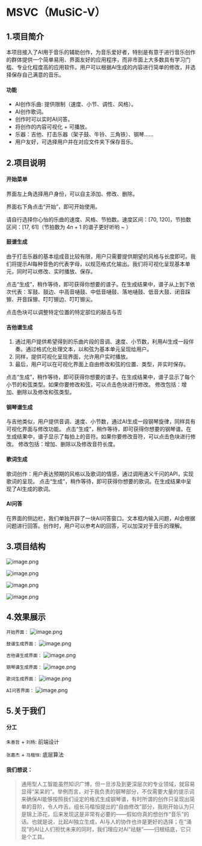 # MSVC（MuSiC-V）

## 1.项目简介

本项目接入了AI用于音乐的辅助创作，为音乐爱好者，特别是有意于进行音乐创作的群体提供一个简单易用、界面友好的应用程序，而非市面上大多数具有学习门槛、专业化程度高的应用软件。用户可以根据AI生成的内容进行简单的修改，并选择保存自己满意的音乐。

#### 功能

* AI创作乐曲: 提供限制（速度、小节、调性、风格）。
* AI创作歌词。
* 创作时可以实时AI问答。
* 将创作的内容可视化 + 可播放。
* 乐器：吉他、打击乐器（架子鼓、牛铃、三角铁）、钢琴……
* 用户友好，可选择用户并在对应文件夹下保存音乐。

## 2.项目说明

#### 开始菜单

  界面左上角选择用户身份，可以自主添加、修改、删除。

  界面右下角点击“开始”，即可开始使用。

  请自行选择你心怡的乐曲的速度、风格、节拍数。速度区间：[70, 120]，节拍数区间：[17, 61]（节拍数为 $4n+1$ 的谱子更好听哟 ~ ）

#### 鼓谱生成

  由于打击乐器的基本组成音比较有限，用户只需要提供期望的风格与长度即可。我们将提示AI每种音色的代表字母，以规范格式化输出。我们将可视化呈现基本单元，同时可以修改、实时播放、保存。

  点击“生成”，稍作等待，即可获得你想要的谱子。在生成结果中，谱子从上到下依次代表：军鼓、鼓边、中高音嗵鼓、中低音嗵鼓、落地嗵鼓、低音大鼓、闭音踩镲、开音踩镲、叮叮镲边、叮叮镲尖。

  点击色块可以调整特定位置的特定部位的敲击与否

#### 吉他谱生成
  1. 通过用户提供希望得到的乐曲片段的音调、速度、小节数，利用AI生成一段伴奏。通过格式化处理文本，以和弦为基本单元呈现给用户。
  2. 同样，提供可视化呈现界面，允许用户实时播放。
  3. 最后，用户可以在可视化界面上自由修改和弦的位置、类型，并实时保存。

  点击“生成”，稍作等待，即可获得你想要的谱子。在生成结果中，谱子显示了每个小节的和弦类型。如果你要修改和弦，可以点击色块进行修改。
  修改包括：增加、删除以及修改和弦类型。

#### 钢琴谱生成
  与吉他类似，用户提供音调、速度、小节数，通过AI生成一段钢琴旋律，同样具有可视化界面与修改功能。
  点击“生成”，稍作等待，即可获得你想要的钢琴谱。在生成结果中，谱子显示了每拍上的音符。如果你要修改音符，可以点击色块进行修改。
  修改包括：增加、删除以及修改音符长度。

#### 歌词生成
  歌词创作：用户表达预期的风格以及歌词的情感，通过调用通义千问的API，实现歌词的呈现。
  点击“生成”，稍作等待，即可获得你想要的歌词。在生成结果中呈现了AI生成的歌词。

#### AI问答
  在界面的侧边栏，我们单独开辟了一块AI问答窗口。文本框内输入问题，AI会根据问题进行回答。创作时，用户可以参考AI的回答，可以加深对于音乐的理解。

## 3.项目结构

![image.png](./src/display/image/1-1.png)

![image.png](./src/display/image/1-2.png)

![image.png](./src/display/image/1-3.png)

![image.png](./src/display/image/1-4.png)

## 4.效果展示

```开始界面：```
<initpage>![image.png](./src/display/image/menu.png)

```鼓谱生成界面：```
<drum>![image.png](./src/display/image/drum.png)

```吉他谱生成界面：```
<guitar>![image.png](./src/display/image/guitar.png)

```钢琴谱生成界面：```
<piano>![image.png](./src/display/image/piano.png)

```歌词生成界面：```
<lyrics>![image.png](./src/display/image/lyrics.png)

```AI问答界面：```
<AIQA>![image.png](./src/display/image/AI.png)

## 5.关于我们

#### 分工

`朱善哲` + `刘杨`: 前端设计

`张嘉杰` + `马楷恒`: 底层算法 

#### 我们想说：


>通用型人工智能虽然知识广博，但一旦涉及到更深层次的专业领域，就容易显得“呆呆的”。举例而言，对于我负责的钢琴部分，不仅需要大量的提示词来确保AI能够按照我们设定的格式生成钢琴谱，有时所谓的创作只呈现出简单的音阶，令人咋舌。组长马楷恒提出的“自由修改”部分，我刚开始认为只是锦上添花，后来发现这是非常有必要的——假如你真的想创作“音乐”的话。也就是说，比起AI独立生成，AI与人的协作也许是更好的选择；在“涌现”的AI让人们担忧未来的同时，我们理应对AI“祛魅”——归根结底，它只是个工具。

